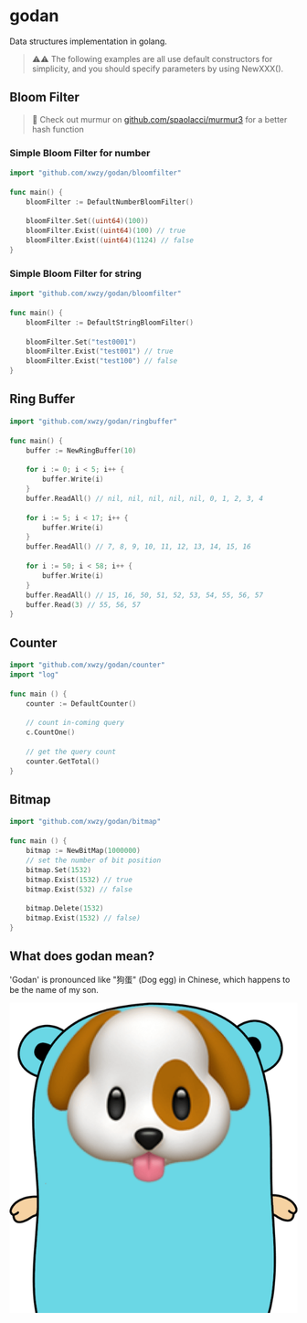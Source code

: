 # godan
Data structures implementation in golang.

> ⚠️⚠️ The following examples are all use default constructors for simplicity, and you should specify parameters by using NewXXX().  

## Bloom Filter
> 🚀 Check out murmur on [github.com/spaolacci/murmur3](github.com/spaolacci/murmur3) for a better hash function

### Simple Bloom Filter for number
```go
import "github.com/xwzy/godan/bloomfilter"

func main() {
    bloomFilter := DefaultNumberBloomFilter()
    
    bloomFilter.Set((uint64)(100))
    bloomFilter.Exist((uint64)(100) // true
    bloomFilter.Exist((uint64)(1124) // false
}
```

### Simple Bloom Filter for string
```go
import "github.com/xwzy/godan/bloomfilter"

func main() {
    bloomFilter := DefaultStringBloomFilter()
    
    bloomFilter.Set("test0001")
    bloomFilter.Exist("test001") // true
    bloomFilter.Exist("test100") // false
}
```

## Ring Buffer
```go
import "github.com/xwzy/godan/ringbuffer"

func main() {
    buffer := NewRingBuffer(10)
    
    for i := 0; i < 5; i++ {
        buffer.Write(i)
    }
    buffer.ReadAll() // nil, nil, nil, nil, nil, 0, 1, 2, 3, 4
    
    for i := 5; i < 17; i++ {
        buffer.Write(i)
    }
    buffer.ReadAll() // 7, 8, 9, 10, 11, 12, 13, 14, 15, 16
    
    for i := 50; i < 58; i++ {
        buffer.Write(i)
    }
    buffer.ReadAll() // 15, 16, 50, 51, 52, 53, 54, 55, 56, 57
    buffer.Read(3) // 55, 56, 57
}
```

## Counter
```go
import "github.com/xwzy/godan/counter"
import "log"

func main () {
    counter := DefaultCounter()
    
    // count in-coming query
    c.CountOne()
    
    // get the query count
    counter.GetTotal()
}
```

## Bitmap
```go
import "github.com/xwzy/godan/bitmap"

func main () {
    bitmap := NewBitMap(1000000) 
    // set the number of bit position
    bitmap.Set(1532)
    bitmap.Exist(1532) // true
    bitmap.Exist(532) // false
    
    bitmap.Delete(1532)
    bitmap.Exist(1532) // false)
}
```



## What does godan mean?
'Godan' is pronounced like "狗蛋" (Dog egg) in Chinese, which happens to be the name of my son.

![](doc/img/godan.png)


